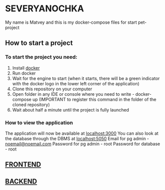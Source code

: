 # SEVERYANOCHKA

My name is Matvey and this is my docker-compose files for start pet-project

## How to start a project

### To start the project you need:

1. Install [docker](https://www.docker.com/)
2. Run docker
3. Wait for the engine to start (when it starts, there will be a green indicator with the docker logo in the lower left corner of the application)
4. Clone this repository on your computer
5. Open folder in any IDE or console where you need to write - docker-compose up (IMPORTANT to register this command in the folder of the cloned repository)
6. Wait about half a minute until the project is fully launched

### How to view the application

The application will now be available at [localhost:3000](http://localhost:3000/)
You can also look at the database through the DBMS at [localhost:5050](http://localhost:5050/)
Email for pg admin - noemail@noemail.com
Password for pg admin - root
Password for database - root

## [FRONTEND](https://github.com/f1le47/severyanochka-frontend)

## [BACKEND](https://github.com/f1le47/severyanochka-backend)
